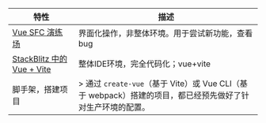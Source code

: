 | 特性                                               | 描述                                            |
| -------------------------------------------------- | ----------------------------------------------- |
| [Vue SFC 演练场](https://sfc.vuejs.org/)           | 界面化操作，非整体环境。用于尝试新功能，查看bug |
| [StackBlitz 中的 Vue + Vite](https://vite.new/vue) | 整体IDE环境，完全代码化；vue+vite               |
| 脚手架，搭建项目                                                   |  > 通过 `create-vue`（基于 Vite）或 Vue CLI（基于 webpack）搭建的项目，都已经预先做好了针对生产环境的配置。                                               |